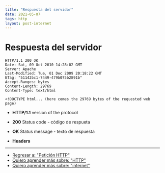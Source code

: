 ```yaml
---
title: "Respuesta del servidor"
date: 2021-05-07
tags: http
layout: post-internet
---
```


# Respuesta del servidor

```http
HTTP/1.1 200 OK
Date: Sat, 09 Oct 2010 14:28:02 GMT
Server: Apache
Last-Modified: Tue, 01 Dec 2009 20:18:22 GMT
ETag: "51142bc1-7449-479b075b2891b"
Accept-Ranges: bytes
Content-Length: 29769
Content-Type: text/html

<!DOCTYPE html... (here comes the 29769 bytes of the requested web page)
```

- **HTTP/1.1**
	version of the protocol
- **200**
	Status code - código de respueta
- **OK**
	Status message - texto de respuesta

- **Headers**

---

- [Regresar a: "Petición HTTP"](que-es-una-peticion-http)
- [Quiero aprender más sobre: "HTTP"](que-es-http)
- [Quiero aprender más sobre: "internet"](../0/internet)
